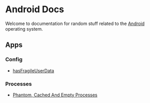 # Android Docs

Welcome to documentation for random stuff related to the [Android](https://www.android.com/) operating system.
##


## Apps


### Config

- [hasFragileUserData](apps/config/hasfragileuserdata.md)


### Processes

- [Phantom, Cached And Empty Processes](apps/processes/phantom-cached-and-empty-processes.md)
##
